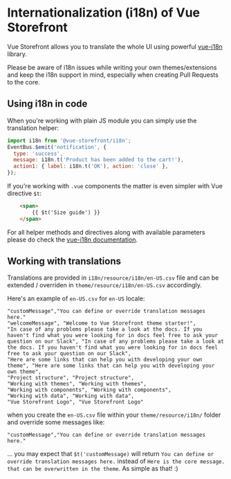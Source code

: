 # Internationalization (i18n) of Vue Storefront

Vue Storefront allows you to translate the whole UI using powerful [vue-i18n](http://kazupon.github.io/vue-i18n/) library.

Please be aware of i18n issues while writing your own themes/extensions and keep the i18n support in mind, especially when creating Pull Requests to the core.

## Using i18n in code

When you're working with plain JS module you can simply use the translation helper:

```js
import i18n from '@vue-storefront/i18n';
EventBus.$emit('notification', {
  type: 'success',
  message: i18n.t('Product has been added to the cart!'),
  action1: { label: i18n.t('OK'), action: 'close' },
});
```

If you're working with `.vue` components the matter is even simpler with Vue directive `$t`:

```html
    <span>
        {{ $t('Size guide') }}
    </span>
```

For all helper methods and directives along with available parameters please do check the [vue-i18n documentation](http://kazupon.github.io/vue-i18n/introduction.html).

## Working with translations

Translations are provided in `i18n/resource/i18n/en-US.csv` file and can be extended / overriden in `theme/resource/i18n/en-US.csv` accordingly.

Here's an example of `en-US.csv` for `en-US` locale:

```csv
"customMessage","You can define or override translation messages here."
"welcomeMessage", "Welcome to Vue Storefront theme starter!",
"In case of any problems please take a look at the docs. If you haven't find what you were looking for in docs feel free to ask your question on our Slack", "In case of any problems please take a look at the docs. If you haven't find what you were looking for in docs feel free to ask your question on our Slack",
"Here are some links that can help you with developing your own theme", "Here are some links that can help you with developing your own theme",
"Project structure", "Project structure",
"Working with themes", "Working with themes",
"Working with components", "Working with components",
"Working with data", "Working with data",
"Vue Storefront Logo", "Vue Storefront Logo"
```

when you create the `en-US.csv` file within your `theme/resource/i18n/` folder and override some messages like:

```csv
"customMessage","You can define or override translation messages here."
```

... you may expect that `$t('customMessage)` will return `You can define or override translation messages here.` instead of `Here is the core message. that can be overwritten in the theme`. As simple as that! :)
